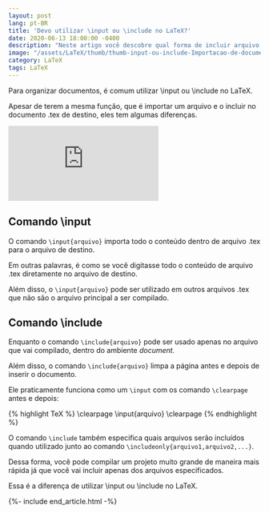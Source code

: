 ```yaml
---
layout: post
lang: pt-BR
title: 'Devo utilizar \input ou \include no LaTeX?'
date: 2020-06-13 18:00:00 -0400
description: "Neste artigo você descobre qual forma de incluir arquivo você deve utilizar no LaTeX se \\input ou \\include."
image: "/assets/LaTeX/thumb/thumb-input-ou-include-Importacao-de-documento-externo-no-LaTeX.png"
category: LaTeX
tags: LaTeX
---
```


Para organizar documentos, é comum utilizar \\input ou \\include no LaTeX.

Apesar de terem a mesma função, que é importar um arquivo e o incluir no documento .tex de destino, eles tem algumas diferenças.

<!-- Youtube Video -->
<div class="yt-video">
<iframe src="https://www.youtube.com/embed/tpYTt6QghaM?si=ZVxXdVPxqfALSE1f" title="YouTube video player" frameborder="0" allow="accelerometer; autoplay; clipboard-write; encrypted-media; gyroscope; picture-in-picture; web-share" allowfullscreen></iframe>
</div>

## Comando \\input

O comando `\input{arquivo}` importa todo o conteúdo dentro de arquivo .tex para o arquivo de destino.

Em outras palavras, é como se você digitasse todo o conteúdo de arquivo .tex diretamente no arquivo de destino.

Além disso, o `\input{arquivo}` pode ser utilizado em outros arquivos .tex que não são o arquivo principal a ser compilado.

## Comando \\include

Enquanto o comando `\include{arquivo}` pode ser usado apenas no arquivo que vai compilado, dentro do ambiente <em>document.</em>

Além disso, o comando `\include{arquivo}` limpa a página antes e depois de inserir o documento.

Ele praticamente funciona como um `\input` com os comando `\clearpage` antes e depois:

{% highlight TeX %}
\clearpage
\input{arquivo}
\clearpage
{% endhighlight %}

O comando `\include` também especifica quais arquivos serão incluídos quando utilizado junto ao comando `\includeonly{arquivo1,arquivo2,...}`.

Dessa forma, você pode compilar um projeto muito grande de maneira mais rápida já que você vai incluir apenas dos arquivos especificados.

Essa é a diferença de utilizar \\input ou \\include no LaTeX.

{%- include end_article.html -%}
